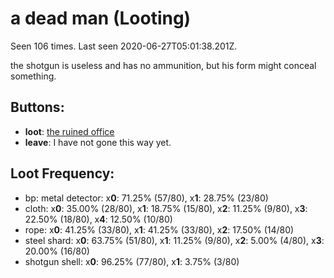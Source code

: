 # a dead man (Looting)

Seen 106 times. Last seen 2020-06-27T05:01:38.201Z.

the shotgun is useless and has no ammunition, but his form might conceal something.

## Buttons:

- **loot**: [the ruined office](the-ruined-office-Nnkh4ub.md)
- **leave**: I have not gone this way yet.

## Loot Frequency:

  - bp: metal detector: x**0**: 71.25% (57/80), x**1**: 28.75% (23/80)
  - cloth: x**0**: 35.00% (28/80), x**1**: 18.75% (15/80), x**2**: 11.25% (9/80), x**3**: 22.50% (18/80), x**4**: 12.50% (10/80)
  - rope: x**0**: 41.25% (33/80), x**1**: 41.25% (33/80), x**2**: 17.50% (14/80)
  - steel shard: x**0**: 63.75% (51/80), x**1**: 11.25% (9/80), x**2**: 5.00% (4/80), x**3**: 20.00% (16/80)
  - shotgun shell: x**0**: 96.25% (77/80), x**1**: 3.75% (3/80)